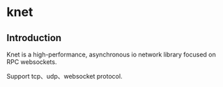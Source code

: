 # knet

## Introduction

Knet is a high-performance, asynchronous io network library focused on RPC websockets.

Support tcp、udp、websocket protocol.
